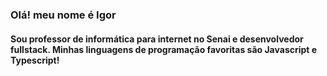 ### Olá! meu nome é **Igor**

#### Sou professor de informática para internet no Senai e desenvolvedor fullstack. Minhas linguagens de programação favoritas são Javascript e Typescript!
